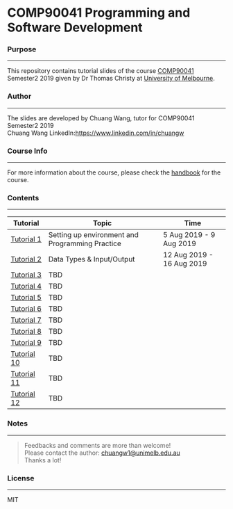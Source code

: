# COMP90041 Programming and Software Development
### **Purpose**
---
This repository contains tutorial slides of the course [COMP90041](https://handbook.unimelb.edu.au/2019/subjects/comp90041) Semester2 2019 given by Dr Thomas Christy at [University of Melbourne](https://www.unimelb.edu.au/).
### **Author**
---
The slides are developed by Chuang Wang, tutor for COMP90041 Semester2 2019\
Chuang Wang LinkedIn:https://www.linkedin.com/in/chuangw
### **Course Info**
---
For more information about the course, please check the [handbook](https://handbook.unimelb.edu.au/2019/subjects/comp90041) for the course.
### **Contents**
---

| Tutorial | Topic | Time |
| ------ | ------ |-----|
| [Tutorial 1](https://github.com/chuangw46/COMP90041_Tutorial/blob/master/comp90041_tute1Slides.pdf) | Setting up environment and Programming Practice  | 5 Aug 2019 - 9 Aug 2019
| [Tutorial 2](https://github.com/chuangw46/COMP90041_Tutorial/blob/master/comp90041_tute2.pdf) | Data Types & Input/Output | 12 Aug 2019 - 16 Aug 2019
| [Tutorial 3]() | TBD |
| [Tutorial 4]() | TBD |
| [Tutorial 5]() | TBD |
| [Tutorial 6]() | TBD |
| [Tutorial 7]() | TBD |
| [Tutorial 8]() | TBD |
| [Tutorial 9]() | TBD |
| [Tutorial 10]() | TBD |
| [Tutorial 11]() | TBD |
| [Tutorial 12]() | TBD |

### **Notes**
---
>Feedbacks and comments are more than welcome!\
>Please contact the author: chuangw1@unimelb.edu.au\
>Thanks a lot!


### **License**
---
MIT

